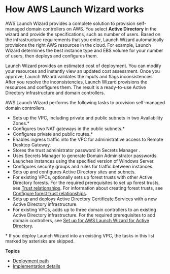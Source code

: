 # How AWS Launch Wizard works<a name="how-launch-wizard-ad-works"></a>

AWS Launch Wizard provides a complete solution to provision self\-managed domain controllers on AWS\. You select **Active Directory** in the wizard and provide the specifications, such as number of users\. Based on the infrastructure requirements that you enter, Launch Wizard automatically provisions the right AWS resources in the cloud\. For example, Launch Wizard determines the best instance type and EBS volume for your number of users, then deploys and configures them\. 

Launch Wizard provides an estimated cost of deployment\. You can modify your resources and instantly view an updated cost assessment\. Once you approve, Launch Wizard validates the inputs and flags inconsistencies\. After you resolve the inconsistencies, Launch Wizard provisions the resources and configures them\. The result is a ready\-to\-use Active Directory infrastructure and domain controllers\.

AWS Launch Wizard performs the following tasks to provision self\-managed domain controllers\.
+ Sets up the VPC, including private and public subnets in two Availability Zones\.\*
+ Configures two NAT gateways in the public subnets\.\*
+ Configures private and public routes\.\*
+ Enables ingress traffic into the VPC for administrative access to Remote Desktop Gateway\.
+ Stores the trust administrator password in Secrets Manager \.
+ Uses Secrets Manager to generate Domain Administrator passwords\.
+ Launches instances using the specified version of Windows Server\.
+ Configures security groups and rules for traffic between instances\.
+ Sets up and configures Active Directory sites and subnets\.
+ For existing VPCs, optionally sets up forest trusts with other Active Directory forests\. For the required prerequisites to set up forest trusts, see [Trust relationships](launch-wizard-ad-setting-up.md#launch-wizard-ad-setup-trusts)\. For information about creating forest trusts, see [Configure forest trust relationships](launch-wizard-ad-create-trusts.md)\.
+ Sets up and deploys Active Directory Certificate Services with a new Active Directory infrastructure\.
+ For existing VPCs, adds up to three domain controllers to an existing Active Directory infrastructure\. For the required prerequisites to add domain controllers, see [Set up for AWS Launch Wizard for Active Directory](launch-wizard-ad-setting-up.md)\.

\* If you deploy Launch Wizard into an existing VPC, the tasks in this list marked by asterisks are skipped\.

**Topics**
+ [Deployment path](launch-wizard-ad-deployment-options.md)
+ [Implementation details](launch-wizard-ad-implementation.md)